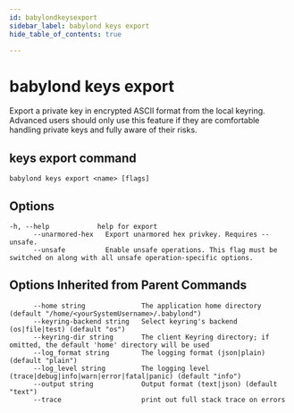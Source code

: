 ```yaml
---
id: babylondkeysexport
sidebar_label: babylond keys export
hide_table_of_contents: true

---
```


# babylond keys export
Export a private key in encrypted ASCII format from the local keyring. Advanced users should only use this feature if they are comfortable handling private keys and fully aware of their risks.
## keys export command
```
babylond keys export <name> [flags]
```
## Options
```
-h, --help            help for export
      --unarmored-hex   Export unarmored hex privkey. Requires --unsafe.
      --unsafe          Enable unsafe operations. This flag must be switched on along with all unsafe operation-specific options.
```
## Options Inherited from Parent Commands
```
      --home string              The application home directory (default "/home/<yourSystemUsername>/.babylond")
      --keyring-backend string   Select keyring's backend (os|file|test) (default "os")
      --keyring-dir string       The client Keyring directory; if omitted, the default 'home' directory will be used
      --log_format string        The logging format (json|plain) (default "plain")
      --log_level string         The logging level (trace|debug|info|warn|error|fatal|panic) (default "info")
      --output string            Output format (text|json) (default "text")
      --trace                    print out full stack trace on errors
```